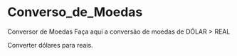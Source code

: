 ﻿# Converso_de_Moedas
Conversor de Moedas
Faça aqui a conversão de moedas de DÓLAR > REAL

Converter dólares para reais.
